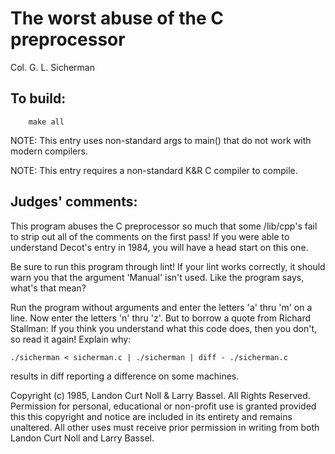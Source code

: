 # The worst abuse of the C preprocessor

Col. G. L. Sicherman

## To build:

        make all

NOTE: This entry uses non-standard args to main() that do not work with modern compilers.

NOTE: This entry requires a non-standard K&R C compiler to compile.

## Judges' comments:

This program abuses the C preprocessor so much that some /lib/cpp's fail to
strip out all of the comments on the first pass!  If you were able to
understand Decot's entry in 1984, you will have a head start on this
one.

Be sure to run this program through lint!  If your lint works
correctly, it should warn you that the argument 'Manual' isn't used.
Like the program says, what's that mean?

Run the program without arguments and enter the letters 'a' thru 'm'
on a line.  Now enter the letters 'n' thru 'z'.  But to borrow a quote
from Richard Stallman: If you think you understand what this code
does, then you don't, so read it again!  Explain why:

	./sicherman < sicherman.c | ./sicherman | diff - ./sicherman.c

results in diff reporting a difference on some machines.


Copyright (c) 1985, Landon Curt Noll & Larry Bassel.
All Rights Reserved.  Permission for personal, educational or non-profit use is
granted provided this this copyright and notice are included in its entirety
and remains unaltered.  All other uses must receive prior permission in writing
from both Landon Curt Noll and Larry Bassel.
